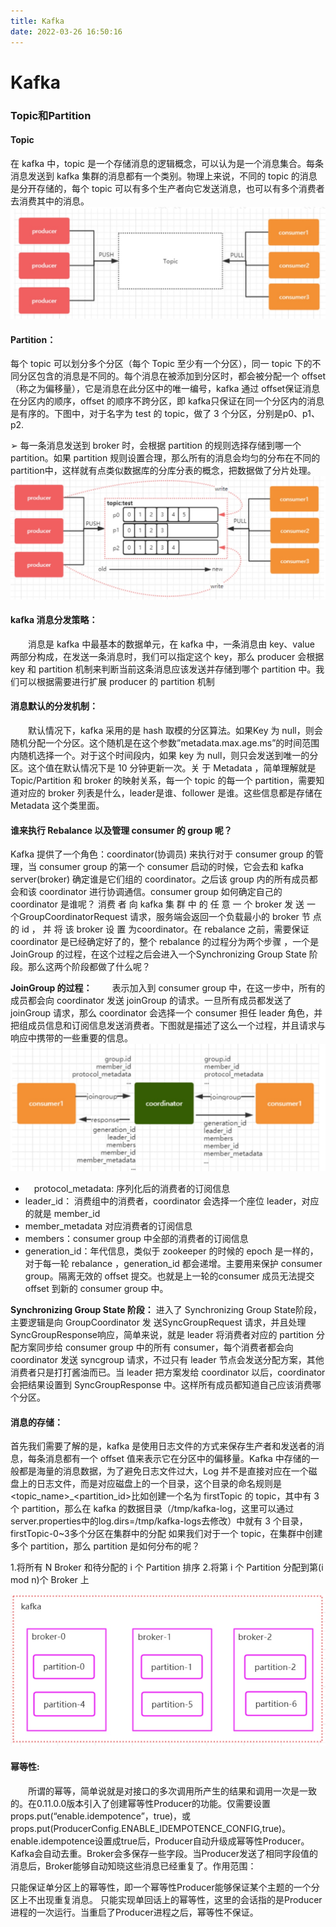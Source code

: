 ```yaml
---
title: Kafka
date: 2022-03-26 16:50:16
---
```


# Kafka
### Topic和Partition
#### Topic
在 kafka 中，topic 是一个存储消息的逻辑概念，可以认为是一个消息集合。每条消息发送到 kafka 集群的消息都有一个类别。物理上来说，不同的 topic 的消息是分开存储的，每个 topic 可以有多个生产者向它发送消息，也可以有多个消费者去消费其中的消息。
![](media/16459617429777/16459617859027.jpg)

#### Partition：
每个 topic 可以划分多个分区（每个 Topic 至少有一个分区），同一 topic 下的不同分区包含的消息是不同的。每个消息在被添加到分区时，都会被分配一个 offset（称之为偏移量），它是消息在此分区中的唯一编号，kafka 通过 offset保证消息在分区内的顺序，offset 的顺序不跨分区，即 kafka只保证在同一个分区内的消息是有序的。下图中，对于名字为 test 的 topic，做了 3 个分区，分别是p0、p1、p2.

➢ 每一条消息发送到 broker 时，会根据 partition 的规则选择存储到哪一个 partition。如果 partition 规则设置合理，那么所有的消息会均匀的分布在不同的partition中，这样就有点类似数据库的分库分表的概念，把数据做了分片处理。
![](media/16459617429777/16459618684935.jpg)

#### kafka 消息分发策略：
　　消息是 kafka 中最基本的数据单元，在 kafka 中，一条消息由 key、value 两部分构成，在发送一条消息时，我们可以指定这个 key，那么 producer 会根据 key 和 partition 机制来判断当前这条消息应该发送并存储到哪个 partition 中。我们可以根据需要进行扩展 producer 的 partition 机制
　　
#### 消息默认的分发机制：
　　默认情况下，kafka 采用的是 hash 取模的分区算法。如果Key 为 null，则会随机分配一个分区。这个随机是在这个参数”metadata.max.age.ms”的时间范围内随机选择一个。对于这个时间段内，如果 key 为 null，则只会发送到唯一的分区。这个值在默认情况下是 10 分钟更新一次。关 于 Metadata ，简单理解就是Topic/Partition 和 broker 的映射关系，每一个 topic 的每一个 partition，需要知道对应的 broker 列表是什么，leader是谁、follower 是谁。这些信息都是存储在 Metadata 这个类里面。
　　
#### 谁来执行 Rebalance 以及管理 consumer 的 group 呢？
Kafka 提供了一个角色：coordinator(协调员) 来执行对于 consumer group 的管理，当 consumer group 的第一个 consumer 启动的时候，它会去和 kafka server(broker) 确定谁是它们组的 coordinator。之后该 group 内的所有成员都会和该 coordinator 进行协调通信。consumer group 如何确定自己的 coordinator 是谁呢？ 消费 者 向 kafka 集 群 中 的 任 意 一 个 broker 发 送 一 个GroupCoordinatorRequest 请求，服务端会返回一个负载最小的 broker 节 点 的 id ， 并 将 该 broker 设 置 为coordinator。在 rebalance 之前，需要保证 coordinator 是已经确定好了的，整个 rebalance 的过程分为两个步骤 ，一个是JoinGroup 的过程，在这个过程之后会进入一个Synchronizing Group State 阶段。那么这两个阶段都做了什么呢？

**JoinGroup 的过程：**
　　表示加入到 consumer group 中，在这一步中，所有的成员都会向 coordinator 发送 joinGroup 的请求。一旦所有成员都发送了 joinGroup 请求，那么 coordinator 会选择一个 consumer 担任 leader 角色，并把组成员信息和订阅信息发送消费者。下图就是描述了这么一个过程，并且请求与响应中携带的一些重要的信息。
![](media/16459617429777/16459623765800.jpg)
* 　protocol_metadata: 序列化后的消费者的订阅信息
*  leader_id： 消费组中的消费者，coordinator 会选择一个座位 leader，对应的就是 member_id
*  member_metadata 对应消费者的订阅信息
*  members：consumer group 中全部的消费者的订阅信息
*  generation_id：年代信息，类似于 zookeeper 的时候的 epoch 是一样的，对于每一轮 rebalance ，generation_id 都会递增。主要用来保护 consumer group。隔离无效的 offset 提交。也就是上一轮的consumer 成员无法提交 offset 到新的 consumer group 中。

**Synchronizing Group State 阶段：**
进入了 Synchronizing Group State阶段，主要逻辑是向 GroupCoordinator 发 送SyncGroupRequest 请求，并且处理 SyncGroupResponse响应，简单来说，就是 leader 将消费者对应的 partition 分配方案同步给 consumer group 中的所有 consumer，每个消费者都会向 coordinator 发送 syncgroup 请求，不过只有 leader 节点会发送分配方案，其他消费者只是打打酱油而已。当 leader 把方案发给 coordinator 以后，coordinator 会把结果设置到 SyncGroupResponse 中。这样所有成员都知道自己应该消费哪个分区。

#### 消息的存储：
首先我们需要了解的是，kafka 是使用日志文件的方式来保存生产者和发送者的消息，每条消息都有一个 offset 值来表示它在分区中的偏移量。Kafka 中存储的一般都是海量的消息数据，为了避免日志文件过大，Log 并不是直接对应在一个磁盘上的日志文件，而是对应磁盘上的一个目录，这个目录的命名规则是<topic_name>_<partition_id>比如创建一个名为 firstTopic 的 topic，其中有 3 个 partition，那么在 kafka 的数据目录（/tmp/kafka-log，这里可以通过server.properties中的log.dirs=/tmp/kafka-logs去修改）中就有 3 个目录，firstTopic-0~3多个分区在集群中的分配 如果我们对于一个 topic，在集群中创建多个 partition，那么 partition 是如何分布的呢？

1.将所有 N Broker 和待分配的 i 个 Partition 排序
2.将第 i 个 Partition 分配到第(i mod n)个 Broker 上

![](media/16459617429777/16459629045157.jpg)


#### 幂等性:
　　所谓的幂等，简单说就是对接口的多次调用所产生的结果和调用一次是一致的。在0.11.0.0版本引入了创建幂等性Producer的功能。仅需要设置props.put(“enable.idempotence”，true)，或props.put(ProducerConfig.ENABLE_IDEMPOTENCE_CONFIG,true)。enable.idempotence设置成true后，Producer自动升级成幂等性Producer。Kafka会自动去重。Broker会多保存一些字段。当Producer发送了相同字段值的消息后，Broker能够自动知晓这些消息已经重复了。作用范围：

只能保证单分区上的幂等性，即一个幂等性Producer能够保证某个主题的一个分区上不出现重复消息。
只能实现单回话上的幂等性，这里的会话指的是Producer进程的一次运行。当重启了Producer进程之后，幂等性不保证。
